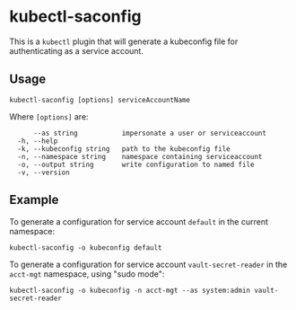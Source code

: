# kubectl-saconfig

This is a `kubectl` plugin that will generate a kubeconfig file for authenticating as a service account.

## Usage

```
kubectl-saconfig [options] serviceAccountName
```

Where `[options]` are:

```
      --as string           impersonate a user or serviceaccount
  -h, --help
  -k, --kubeconfig string   path to the kubeconfig file
  -n, --namespace string    namespace containing serviceaccount
  -o, --output string       write configuration to named file
  -v, --version
```

## Example

To generate a configuration for service account `default` in the current namespace:

```
kubectl-saconfig -o kubeconfig default
```

To generate a configuration for service account `vault-secret-reader` in the `acct-mgt` namespace, using "sudo mode":

```
kubectl-saconfig -o kubeconfig -n acct-mgt --as system:admin vault-secret-reader
```
